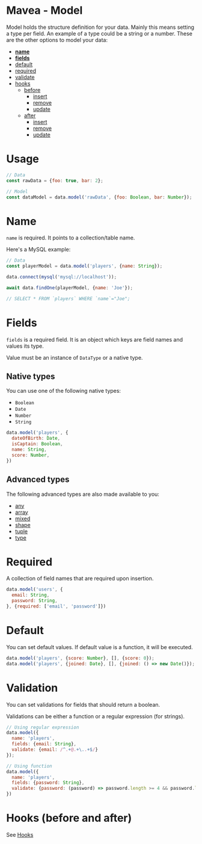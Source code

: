 Mavea - Model
===

Model holds the structure definition for your data. Mainly this means setting a type per field. An example of a type could be a string or a number. These are the other options to model your data:

- **[name](#name)**
- **[fields](#fields)**
- [default](#default)
- [required](#required)
- [validate](#validate)
- [hooks](#hooks)
    - [before](#before)
        - [insert](#insert)
        - [remove](#remove)
        - [update](#update)
    - [after](#after)
        - [insert](#insert)
        - [remove](#remove)
        - [update](#update)

# Usage

```javascript
// Data
const rawData = {foo: true, bar: 2};

// Model
const dataModel = data.model('rawData', {foo: Boolean, bar: Number});
```

# <a id="name"></a>Name

`name` is required. It points to a collection/table name.

Here's a MySQL example:

```javascript
// Data
const playerModel = data.model('players', {name: String});

data.connect(mysql('mysql://localhost'));

await data.findOne(playerModel, {name: 'Joe'});

// SELECT * FROM `players` WHERE `name`="Joe";
```

# <a id="fields"></a>Fields

`fields` is a required field. It is an object which keys are field names and values its type.

Value must be an instance of `DataType` or a native type.

## Native types

You can use one of the following native types:

- `Boolean`
- `Date`
- `Number`
- `String`

```javascript
data.model('players', {
  dateOfBirth: Date,
  isCaptain: Boolean,
  name: String,
  score: Number,
})
```

## Advanced types

The following advanced types are also made available to you:

- [any](../types/Any.md)
- [array](../types/Array.md)
- [mixed](../types/Mixed.md)
- [shape](../types/Shape.md)
- [tuple](../types/Tuple.md)
- [type](../types/Type.md)

# <a id="required"></a>Required

A collection of field names that are required upon insertion.

```javascript
data.model('users', {
  email: String,
  password: String,
}, {required: ['email', 'password']})
```

# <a id="default"></a>Default

You can set default values. If default value is a function, it will be executed.

```javascript
data.model('players', {score: Number}, [], {score: 0});
data.model('players', {joined: Date}, [], {joined: () => new Date()});
```

# <a id="validate"></a>Validation

You can set validations for fields that should return a boolean.

Validations can be either a function or a regular expression (for strings).

```javascript
// Using regular expression
data.model({
  name: 'players',
  fields: {email: String},
  validate: {email: /^.+@.+\..+$/}
});

// Using function
data.model({
  name: 'players',
  fields: {password: String},
  validate: {password: (password) => password.length >= 4 && password.length <= 16},
})
```

# Hooks (before and after)

See [Hooks](./Hooks.md)
